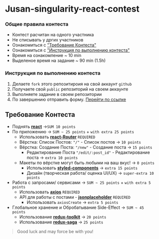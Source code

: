 # Jusan-singularity-react-contest

### Общие правила контеста
- Контест расчитан на одного участника 
- Не списывать у дргих участников
- Ознакомиться с ["Требование Контеста"](#требование-контеста)
- Ознакомиться с ["Инструкция по выполнению контеста"](#инструкция-по-выполнению-контеста)
- Время на ознакомление ~ 10 min 
- Выделеное время на задание ~ 90 min (1.5h)

### Инструкция по выполнению контеста 
1. Делаете `fork` этого репозитироия на свой аккаунт `github` 
2. Получаете свой `public` репозиторий на своем аккаунте 
3. Выполняете задание в своем репозитории
4. По завершению отправить форму. [Перейти по ссылке](https://forms.gle/1kngM1aGm8hdz6g58)


## Требование Контеста
- Поднять [**react**](https://ru.reactjs.org/) ->`SUM 10 points` 
- По приложению -> `SUM ~ 25 points` + `with extra 25 points`
  - Использовать [**react-Router**](https://reactrouter.com/) `REQUIRED`
  - Вёрстка: Список Постов: `"/"` - Список постов -> `10 points`
  - Вёрстка: Создание Поста: `"/new"` - Создание поста  -> `15 points`
    - Редактирование Поста `"/edit/:post_id"` - Редактирование поста  -> `extra 10 points`
  - Макеты по вёрстке могут быть любыми на ваш вкус! -> `0 points`
    - Использовать  [**styled-components**](https://styled-components.com/)  -> `extra 15 points`
    - Дизайн (творческая работа/ оценка UI/UX)  -> `super-extra 10 points`
- Работа с запросами/ сервисами -> `SUM ~ 25 points` + `with extra 5 points`
  - Использовать [**axios**](https://github.com/axios/axios) `REQUIRED`
  - API для работы с постами - [**jsonplaceholder**](https://jsonplaceholder.typicode.com/guide/) `REQUIRED`
    - Использовать `axiosCreate` -> `extra 5 points` 
- Глобальное хранение и Обробатывание Side-Effect -> `SUM ~ 45 points`
  - Использование [**redux-toolkit**](https://redux-toolkit.js.org/) -> `20 points`
  - Использование [**redux-saga**](https://redux-saga.js.org/) -> `25 points`




 >Good luck and may force be with you!